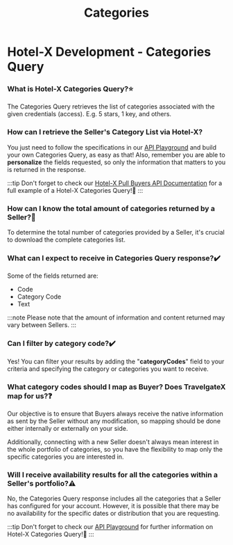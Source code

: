 ﻿---
title: Categories
sidebar_position: 5
---

# Hotel-X Development - Categories Query

### What is Hotel-X Categories Query?⭐
The Categories Query retrieves the list of categories associated with the given credentials (access). E.g. 5 stars, 1 key, and others.

### How can I retrieve the Seller's Category List via Hotel-X?
You just need to follow the specifications in our [API Playground](https://api.travelgate.com/) and build your own Categories Query, as easy as that! Also, remember you are able to **personalize** the fields requested, so only the information that matters to you is returned in the response.

:::tip
Don't forget to check our [Hotel-X Pull Buyers API Documentation](/docs/apis/for-buyers/hotel-x-pull-buyers-api/content/categories#requests-examples) for a full example of a Hotel-X Categories Query!🚀
:::

### How can I know the total amount of categories returned by a Seller?🔢
To determine the total number of categories provided by a Seller, it's crucial to download the complete categories list.

### What can I expect to receive in Categories Query response?✔️
Some of the fields returned are: 

- Code
- Category Code
- Text

:::note
Please note that the amount of information and content returned may vary between Sellers.
:::


### Can I filter by category code?✔️
Yes! You can filter your results by adding the "**categoryCodes**" field to your criteria and specifying the category or categories you want to receive.


### What category codes should I map as Buyer? Does TravelgateX map for us?❓
Our objective is to ensure that Buyers always receive the native information as sent by the Seller without any modification, so mapping should be done either internally or externally on your side.

Additionally, connecting with a new Seller doesn't always mean interest in the whole portfolio of categories, so you have the flexibility to map only the specific categories you are interested in.

### Will I receive availability results for all the categories within a Seller's portfolio?⚠️
No, the Categories Query response includes all the categories that a Seller has configured for your account. However, it is possible that there may be no availability for the specific dates or distribution that you are requesting.

 
:::tip
Don't forget to check our [API Playground](/playground) for further information on Hotel-X Categories Query!🚀
:::
 
